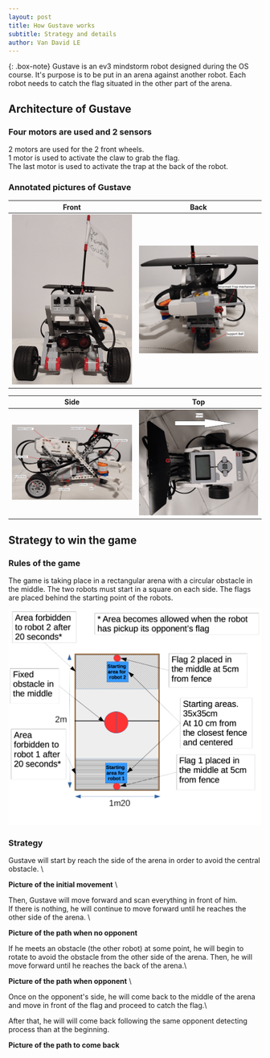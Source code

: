 ```yaml
---
layout: post
title: How Gustave works
subtitle: Strategy and details 
author: Van David LE
---
```


{: .box-note}
Gustave is an ev3 mindstorm robot designed during the OS course. It's purpose is to be put in an arena against another robot. Each robot needs to catch the flag situated in the other part of the arena. 

## Architecture of Gustave

### Four motors are used and 2 sensors

2 motors are used for the 2 front wheels. \
1 motor is used to activate the claw to grab the flag. \
The last motor is used to activate the trap at the back of the robot.

### Annotated pictures of Gustave

Front                                           |  Back
:----------------------------------------------:|:----------------------------------------------:
<img src="../assets/img/Front.png" width="450"> | <img src="../assets/img/Back.png" width="450">

Side                                            |  Top
:----------------------------------------------:|:----------------------------------------------:
<img src="../assets/img/Side.png" width="450">  | <img src="../assets/img/Top.png" width="450">


## Strategy to win the game

### Rules of the game

The game is taking place in a rectangular arena with a circular obstacle in the middle. The two robots must start in a square on each side. The flags are placed behind the starting point of the robots. 

![Arena](../assets/img/Arena.png)

### Strategy

Gustave will start by reach the side of the arena in order to avoid the central obstacle. \

**Picture of the initial movement** \ 

Then, Gustave will move forward and scan everything in front of him. \
If there is nothing, he will continue to move forward until he reaches the other side of the arena. \

**Picture of the path when no opponent** 

If he meets an obstacle (the other robot) at some point, he will begin to rotate to avoid the obstacle from the other side of the arena. Then, he will move forward until he reaches the back of the arena.\

**Picture of the path when opponent** \

Once on the opponent's side, he will come back to the middle of the arena and move in front of the flag and proceed to catch the flag.\

After that, he will will come back following the same opponent detecting process than at the beginning.

**Picture of the path to come back**
